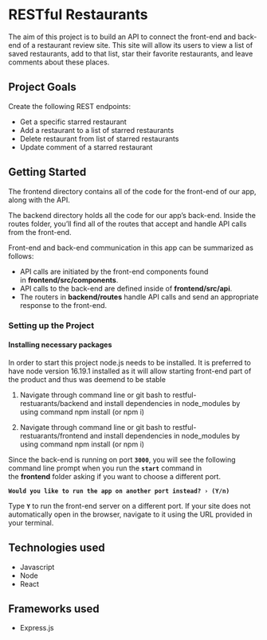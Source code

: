 # **RESTful Restaurants**
The aim of this project is to build an API to connect the front-end and back-end of a restaurant review site. This site will allow its users to view a list of saved restaurants, add to that list, star their favorite restaurants, and leave comments about these places. 

## Project Goals
Create the following REST endpoints:

 - Get a specific starred restaurant
 - Add a restaurant to a list of starred restaurants
 - Delete restaurant from list of starred restaurants
 - Update comment of a starred restaurant

## **Getting Started**

The frontend directory contains all of the code for the front-end of our app, along with the API.

The backend directory holds all the code for our app’s back-end. Inside the routes folder, you’ll find all of the routes that accept and handle API calls from the front-end.

Front-end and back-end communication in this app can be summarized as follows:

- API calls are initiated by the front-end components found in **frontend/src/components**.
- API calls to the back-end are defined inside of **frontend/src/api**.
- The routers in **backend/routes** handle API calls and send an appropriate response to the front-end.

### **Setting up the Project**

#### **Installing necessary packages**

 In order to start this project node.js needs to be installed. It is preferred to have node version 16.19.1 installed as it will allow starting front-end part of the product and thus was deemend to be stable

 1. Navigate through command line or git bash to restful-restuarants/backend and install dependencies in node_modules by using command npm install (or npm i)
  
 2. Navigate through command line or git bash to restful-restuarants/frontend and install dependencies in node_modules by using command npm install (or npm i)

Since the back-end is running on port **`3000`**, you will see the following command line prompt when you run the **`start`** command in the **frontend** folder asking if you want to choose a different port.

**`Would you like to run the app on another port instead? › (Y/n)`**

Type **`Y`** to run the front-end server on a different port. If your site does not automatically open in the browser, navigate to it using the URL provided in your terminal.



## **Technologies used**
 - Javascript
 - Node 
 - React

## **Frameworks used**
 - Express.js